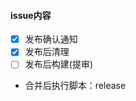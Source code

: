 #### issue内容

<!-- openReleaseNotice -->

- [x] 发布确认通知
  <!-- openReleaseCleanBranch -->
- [x] 发布后清理
  <!-- openReleaseBuild -->
- [ ] 发布后构建(提审)
  <!-- postReleaseScripts -->
- 合并后执行脚本：release

<!--
说明：
 1. 发布确认通知开启后可自动生成 MR 描述，并在企业微信通知相关同学确认
 2. 发布后清理会在MR合并后清除已合并分支
 3. 合并后执行脚本： 在 MR 合并后将会执行指定的 package.json scripts 中的脚本
 4. web 项目在发布后会自动构建，小程序项目发布后会自动提审
 -->

